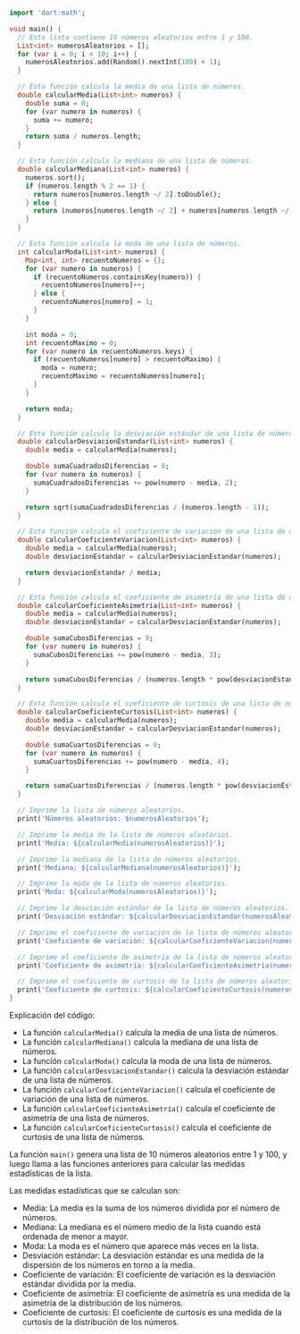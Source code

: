 ```dart
import 'dart:math';

void main() {
  // Esta lista contiene 10 números aleatorios entre 1 y 100.
  List<int> numerosAleatorios = [];
  for (var i = 0; i < 10; i++) {
    numerosAleatorios.add(Random().nextInt(100) + 1);
  }

  // Esta función calcula la media de una lista de números.
  double calcularMedia(List<int> numeros) {
    double suma = 0;
    for (var numero in numeros) {
      suma += numero;
    }
    return suma / numeros.length;
  }

  // Esta función calcula la mediana de una lista de números.
  double calcularMediana(List<int> numeros) {
    numeros.sort();
    if (numeros.length % 2 == 1) {
      return numeros[numeros.length ~/ 2].toDouble();
    } else {
      return (numeros[numeros.length ~/ 2] + numeros[numeros.length ~/ 2 - 1]) / 2;
    }
  }

  // Esta función calcula la moda de una lista de números.
  int calcularModa(List<int> numeros) {
    Map<int, int> recuentoNumeros = {};
    for (var numero in numeros) {
      if (recuentoNumeros.containsKey(numero)) {
        recuentoNumeros[numero]++;
      } else {
        recuentoNumeros[numero] = 1;
      }
    }

    int moda = 0;
    int recuentoMaximo = 0;
    for (var numero in recuentoNumeros.keys) {
      if (recuentoNumeros[numero] > recuentoMaximo) {
        moda = numero;
        recuentoMaximo = recuentoNumeros[numero];
      }
    }

    return moda;
  }

  // Esta función calcula la desviación estándar de una lista de números.
  double calcularDesviacionEstandar(List<int> numeros) {
    double media = calcularMedia(numeros);

    double sumaCuadradosDiferencias = 0;
    for (var numero in numeros) {
      sumaCuadradosDiferencias += pow(numero - media, 2);
    }

    return sqrt(sumaCuadradosDiferencias / (numeros.length - 1));
  }

  // Esta función calcula el coeficiente de variación de una lista de números.
  double calcularCoeficienteVariacion(List<int> numeros) {
    double media = calcularMedia(numeros);
    double desviacionEstandar = calcularDesviacionEstandar(numeros);

    return desviacionEstandar / media;
  }

  // Esta función calcula el coeficiente de asimetría de una lista de números.
  double calcularCoeficienteAsimetría(List<int> numeros) {
    double media = calcularMedia(numeros);
    double desviacionEstandar = calcularDesviacionEstandar(numeros);

    double sumaCubosDiferencias = 0;
    for (var numero in numeros) {
      sumaCubosDiferencias += pow(numero - media, 3);
    }

    return sumaCubosDiferencias / (numeros.length * pow(desviacionEstandar, 3));
  }

  // Esta función calcula el coeficiente de curtosis de una lista de números.
  double calcularCoeficienteCurtosis(List<int> numeros) {
    double media = calcularMedia(numeros);
    double desviacionEstandar = calcularDesviacionEstandar(numeros);

    double sumaCuartosDiferencias = 0;
    for (var numero in numeros) {
      sumaCuartosDiferencias += pow(numero - media, 4);
    }

    return sumaCuartosDiferencias / (numeros.length * pow(desviacionEstandar, 4)) - 3;
  }

  // Imprime la lista de números aleatorios.
  print('Números aleatorios: $numerosAleatorios');

  // Imprime la media de la lista de números aleatorios.
  print('Media: ${calcularMedia(numerosAleatorios)}');

  // Imprime la mediana de la lista de números aleatorios.
  print('Mediana: ${calcularMediana(numerosAleatorios)}');

  // Imprime la moda de la lista de números aleatorios.
  print('Moda: ${calcularModa(numerosAleatorios)}');

  // Imprime la desviación estándar de la lista de números aleatorios.
  print('Desviación estándar: ${calcularDesviacionEstandar(numerosAleatorios)}');

  // Imprime el coeficiente de variación de la lista de números aleatorios.
  print('Coeficiente de variación: ${calcularCoeficienteVariacion(numerosAleatorios)}');

  // Imprime el coeficiente de asimetría de la lista de números aleatorios.
  print('Coeficiente de asimetría: ${calcularCoeficienteAsimetría(numerosAleatorios)}');

  // Imprime el coeficiente de curtosis de la lista de números aleatorios.
  print('Coeficiente de curtosis: ${calcularCoeficienteCurtosis(numerosAleatorios)}');
}
```

Explicación del código:

* La función `calcularMedia()` calcula la media de una lista de números.
* La función `calcularMediana()` calcula la mediana de una lista de números.
* La función `calcularModa()` calcula la moda de una lista de números.
* La función `calcularDesviacionEstandar()` calcula la desviación estándar de una lista de números.
* La función `calcularCoeficienteVariacion()` calcula el coeficiente de variación de una lista de números.
* La función `calcularCoeficienteAsimetría()` calcula el coeficiente de asimetría de una lista de números.
* La función `calcularCoeficienteCurtosis()` calcula el coeficiente de curtosis de una lista de números.

La función `main()` genera una lista de 10 números aleatorios entre 1 y 100, y luego llama a las funciones anteriores para calcular las medidas estadísticas de la lista.

Las medidas estadísticas que se calculan son:

* Media: La media es la suma de los números dividida por el número de números.
* Mediana: La mediana es el número medio de la lista cuando está ordenada de menor a mayor.
* Moda: La moda es el número que aparece más veces en la lista.
* Desviación estándar: La desviación estándar es una medida de la dispersión de los números en torno a la media.
* Coeficiente de variación: El coeficiente de variación es la desviación estándar dividida por la media.
* Coeficiente de asimetría: El coeficiente de asimetría es una medida de la asimetría de la distribución de los números.
* Coeficiente de curtosis: El coeficiente de curtosis es una medida de la curtosis de la distribución de los números.